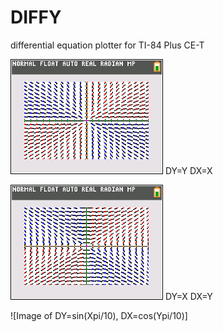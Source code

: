 # DIFFY
differential equation plotter for TI-84 Plus CE-T

![Image of DY=Y, DX=X](https://raw.githubusercontent.com/BoilingFusion/DIFFY/master/previews/Preview1.png)
DY=Y
DX=X

![Image of DY=X, DX=Y](https://raw.githubusercontent.com/BoilingFusion/DIFFY/master/previews/Preview2.png)
DY=X
DX=Y

![Image of DY=sin(Xpi/10), DX=cos(Ypi/10)]
